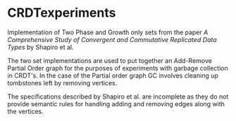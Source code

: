 # CRDTexperiments

Implementation of Two Phase and Growth only sets from the paper *A Comprehensive Study of Convergent and Commutative Replicated Data Types* by Shapiro et al.

The two set implementations are used to put together an Add-Remove Partial Order graph for the purposes of experiments with garbage collection in CRDT's. In the case of the Partial order graph GC involves cleaning up tombstones left by removing vertices.

The specifications described by Shapiro et al. are incomplete as they do not provide semantic rules for handling adding and removing edges along with the vertices.
